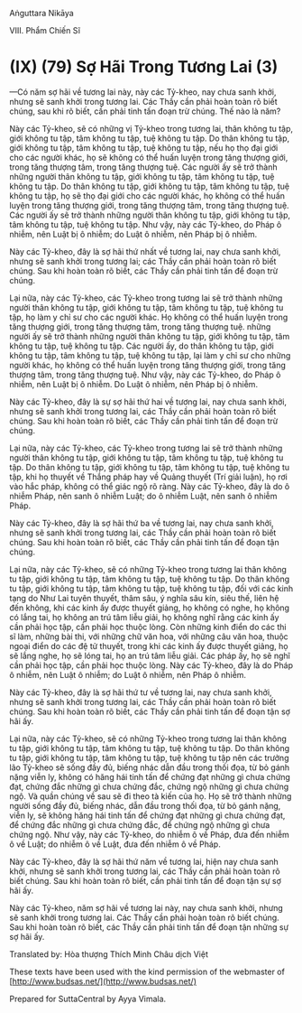  

Aṅguttara Nikāya

VIII. Phẩm Chiến Sĩ

# (IX) (79) Sợ Hãi Trong Tương Lai (3)

—Có năm sợ hãi về tương lai này, này các Tỷ-kheo, nay chưa sanh khởi, nhưng sẽ sanh khởi trong tương lai. Các Thầy cần phải hoàn toàn rõ biết chúng, sau khi rõ biết, cần phải tinh tấn đoạn trừ chúng. Thế nào là năm?

Này các Tỷ-kheo, sẽ có những vị Tỷ-kheo trong tương lai, thân không tu tập, giới không tu tập, tâm không tu tập, tuệ không tu tập. Do thân không tu tập, giới không tu tập, tâm không tu tập, tuệ không tu tập, nếu họ thọ đại giới cho các người khác, họ sẽ không có thể huấn luyện trong tăng thượng giới, trong tăng thượng tâm, trong tăng thượng tuệ. Các người ấy sẽ trở thành những người thân không tu tập, giới không tu tập, tâm không tu tập, tuệ không tu tập. Do thân không tu tập, giới không tu tập, tâm không tu tập, tuệ không tu tập, họ sẽ thọ đại giới cho các người khác, họ không có thể huấn luyện trong tăng thượng giới, trong tăng thượng tâm, trong tăng thượng tuệ. Các người ấy sẽ trở thành những người thân không tu tập, giới không tu tập, tâm không tu tập, tuệ không tu tập. Như vậy, này các Tỷ-kheo, do Pháp ô nhiễm, nên Luật bị ô nhiễm; do Luật ô nhiễm, nên Pháp bị ô nhiễm.

Này các Tỷ-kheo, đây là sợ hãi thứ nhất về tương lai, nay chưa sanh khởi, nhưng sẽ sanh khởi trong tương lai; các Thầy cần phải hoàn toàn rõ biết chúng. Sau khi hoàn toàn rõ biết, các Thầy cần phải tinh tấn để đoạn trừ chúng.

Lại nữa, này các Tỷ-kheo, các Tỷ-kheo trong tương lai sẽ trở thành những người thân không tu tập, giới không tu tập, tâm không tu tập, tuệ không tu tập, họ làm y chỉ sư cho các người khác. Họ không có thể huấn luyện trong tăng thượng giới, trong tăng thượng tâm, trong tăng thượng tuệ. những người ấy sẽ trở thành những người thân không tu tập, giới không tu tập, tâm không tu tập, tuệ không tu tập. Các người ấy, do thân không tu tập, giới không tu tập, tâm không tu tập, tuệ không tu tập, lại làm y chỉ sư cho những người khác, họ không có thể huấn luyện trong tăng thượng giới, trong tăng thượng tâm, trong tăng thượng tuệ. Như vậy, này các Tỷ-kheo, do Pháp ô nhiễm, nên Luật bị ô nhiễm. Do Luật ô nhiễm, nên Pháp bị ô nhiễm.

Này các Tỷ-kheo, đây là sự sợ hãi thứ hai về tương lai, nay chưa sanh khởi, nhưng sẽ sanh khởi trong tương lai, các Thầy cần phải hoàn toàn rõ biết chúng. Sau khi hoàn toàn rõ biết, các Thầy cần phải tinh tấn để đoạn trừ chúng.

Lại nữa, này các Tỷ-kheo, các Tỷ-kheo trong tương lai sẽ trở thành những người thân không tu tập, giới không tu tập, tâm không tu tập, tuệ không tu tập. Do thân không tu tập, giới không tu tập, tâm không tu tập, tuệ không tu tập, khi họ thuyết về Thắng pháp hay về Quảng thuyết (Trí giải luận), họ rơi vào hắc pháp, không có thể giác ngộ rõ ràng. Này các Tỷ-kheo, đây là do ô nhiễm Pháp, nên sanh ô nhiễm Luật; do ô nhiễm Luật, nên sanh ô nhiễm Pháp.

Này các Tỷ-kheo, đây là sợ hãi thứ ba về tương lai, nay chưa sanh khởi, nhưng sẽ sanh khởi trong tương lai, các Thầy cần phải hoàn toàn rõ biết chúng. Sau khi hoàn toàn rõ biết, các Thầy cần phải tinh tấn để đoạn tận chúng.

Lại nữa, này các Tỷ-kheo, sẽ có những Tỷ-kheo trong tương lai thân không tu tập, giới không tu tập, tâm không tu tập, tuệ không tu tập. Do thân không tu tập, giới không tu tập, tâm không tu tập, tuệ không tu tập, đối với các kinh tạng do Như Lai tuyên thuyết, thâm sâu, ý nghĩa sâu kín, siêu thế, liên hệ đến không, khi các kinh ấy được thuyết giảng, họ không có nghe, họ không có lắng tai, họ không an trú tâm liễu giải, họ không nghĩ rằng các kinh ấy cần phải học tập, cần phải học thuộc lòng. Còn những kinh điển do các thi sĩ làm, những bài thi, với những chữ văn hoa, với những câu văn hoa, thuộc ngoại điển do các đệ tử thuyết, trong khi các kinh ấy được thuyết giảng, họ sẽ lắng nghe, họ sẽ lóng tai, họ an trú tâm liễu giải. Các pháp ấy, họ sẽ nghĩ cần phải học tập, cần phải học thuộc lòng. Này các Tỷ-kheo, đây là do Pháp ô nhiễm, nên Luật ô nhiễm; do Luật ô nhiễm, nên Pháp ô nhiễm.

Này các Tỷ-kheo, đây là sợ hãi thứ tư về tương lai, nay chưa sanh khởi, nhưng sẽ sanh khởi trong tương lai, các Thầy cần phải hoàn toàn rõ biết chúng. Sau khi hoàn toàn rõ biết, các Thầy cần phải tinh tấn để đoạn tận sợ hãi ấy.

Lại nữa, này các Tỷ-kheo, sẽ có những Tỷ-kheo trong tương lai thân không tu tập, giới không tu tập, tâm không tu tập, tuệ không tu tập. Do thân không tu tập, giới không tu tập, tâm không tu tập, tuệ không tu tập nên các trưởng lão Tỷ-kheo sẽ sống đầy đủ, biếng nhác dẫn đầu trong thối đọa, từ bỏ gánh nặng viễn ly, không có hăng hái tinh tấn để chứng đạt những gì chưa chứng đạt, chứng đắc những gì chưa chứng đắc, chứng ngộ những gì chưa chứng ngộ. Và quần chúng về sau sẽ đi theo tà kiến của họ. Họ sẽ trở thành những người sống đầy đủ, biếng nhác, dẫn đầu trong thối đọa, từ bỏ gánh nặng, viễn ly, sẽ không hăng hái tinh tấn để chứng đạt những gì chưa chứng đạt, để chứng đắc những gì chưa chứng đắc, để chứng ngộ những gì chưa chứng ngộ. Như vậy, này các Tỷ-kheo, do nhiễm ô về Pháp, đưa đến nhiễm ô về Luật; do nhiễm ô về Luật, đưa đến nhiễm ô về Pháp.

Này các Tỷ-kheo, đây là sợ hãi thứ năm về tương lai, hiện nay chưa sanh khởi, nhưng sẽ sanh khởi trong tương lai, các Thầy cần phải hoàn toàn rõ biết chúng. Sau khi hoàn toàn rõ biết, cần phải tinh tấn để đoạn tận sự sợ hãi ấy.

Này các Tỷ-kheo, năm sợ hãi về tương lai này, nay chưa sanh khởi, nhưng sẽ sanh khởi trong tương lai. Các Thầy cần phải hoàn toàn rõ biết chúng. Sau khi hoàn toàn rõ biết, các Thầy cần phải tinh tấn để đoạn tận những sự sợ hãi ấy.

Translated by: Hòa thượng Thích Minh Châu dịch Việt

These texts have been used with the kind permission of the webmaster of [http://www.budsas.net/](http://www.budsas.net/)

Prepared for SuttaCentral by Ayya Vimala.